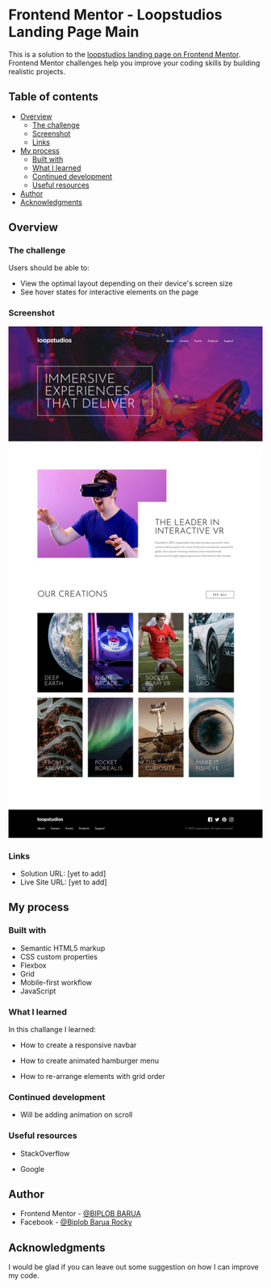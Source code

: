 # Frontend Mentor - Loopstudios Landing Page Main

This is a solution to the [loopstudios landing page on Frontend Mentor](https://www.frontendmentor.io/challenges/loopstudios-landing-page-N88J5Onjw/hub/loopstudios-landing-page-mSOfmP7__B). Frontend Mentor challenges help you improve your coding skills by building realistic projects.

## Table of contents

- [Overview](#overview)
  - [The challenge](#the-challenge)
  - [Screenshot](#screenshot)
  - [Links](#links)
- [My process](#my-process)
  - [Built with](#built-with)
  - [What I learned](#what-i-learned)
  - [Continued development](#continued-development)
  - [Useful resources](#useful-resources)
- [Author](#author)
- [Acknowledgments](#acknowledgments)

## Overview

### The challenge

Users should be able to:

- View the optimal layout depending on their device's screen size
- See hover states for interactive elements on the page

### Screenshot

![Loopstudios landing page main](./design/desktop-design.jpg)

### Links

- Solution URL: [yet to add]
- Live Site URL: [yet to add]

## My process

### Built with

- Semantic HTML5 markup
- CSS custom properties
- Flexbox
- Grid
- Mobile-first workflow
- JavaScript

### What I learned

In this challange I learned:

- How to create a responsive navbar

- How to create animated hamburger menu

- How to re-arrange elements with grid order

### Continued development

- Will be adding animation on scroll

### Useful resources

- StackOverflow

- Google

## Author

- Frontend Mentor - [@BIPLOB BARUA](https://www.frontendmentor.io/profile/Drougnov)
- Facebook - [@Biplob Barua Rocky](https://www.facebook.com/ANT1D0t35)

## Acknowledgments

I would be glad if you can leave out some suggestion on how I can improve my code.
